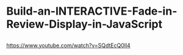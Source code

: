 # Build-an-INTERACTIVE-Fade-in-Review-Display-in-JavaScript

##
https://www.youtube.com/watch?v=SQdtEcQ0ll4

